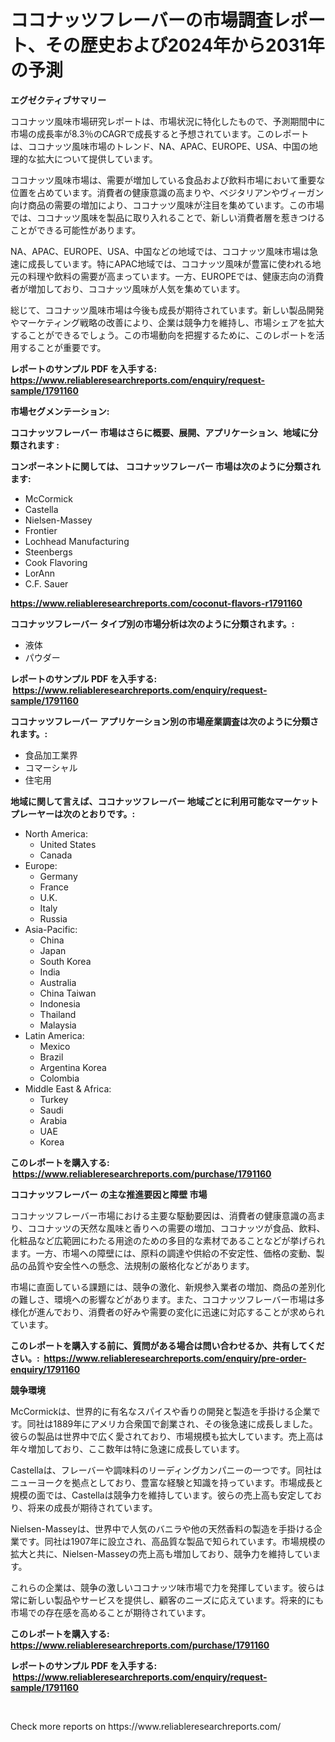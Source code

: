 <p><h1>ココナッツフレーバーの市場調査レポート、その歴史および2024年から2031年の予測</h1></p><p><strong>エグゼクティブサマリー</strong></p>
<p><p>ココナッツ風味市場研究レポートは、市場状況に特化したもので、予測期間中に市場の成長率が8.3％のCAGRで成長すると予想されています。このレポートは、ココナッツ風味市場のトレンド、NA、APAC、EUROPE、USA、中国の地理的な拡大について提供しています。</p><p>ココナッツ風味市場は、需要が増加している食品および飲料市場において重要な位置を占めています。消費者の健康意識の高まりや、ベジタリアンやヴィーガン向け商品の需要の増加により、ココナッツ風味が注目を集めています。この市場では、ココナッツ風味を製品に取り入れることで、新しい消費者層を惹きつけることができる可能性があります。</p><p>NA、APAC、EUROPE、USA、中国などの地域では、ココナッツ風味市場は急速に成長しています。特にAPAC地域では、ココナッツ風味が豊富に使われる地元の料理や飲料の需要が高まっています。一方、EUROPEでは、健康志向の消費者が増加しており、ココナッツ風味が人気を集めています。</p><p>総じて、ココナッツ風味市場は今後も成長が期待されています。新しい製品開発やマーケティング戦略の改善により、企業は競争力を維持し、市場シェアを拡大することができるでしょう。この市場動向を把握するために、このレポートを活用することが重要です。</p></p>
<p><strong>レポートのサンプル PDF を入手する: <a href="https://www.reliableresearchreports.com/enquiry/request-sample/1791160">https://www.reliableresearchreports.com/enquiry/request-sample/1791160</a></strong></p>
<p><strong>市場セグメンテーション:</strong></p>
<p><strong> ココナッツフレーバー 市場はさらに概要、展開、アプリケーション、地域に分類されます :</strong></p>
<p><strong>コンポーネントに関しては、 ココナッツフレーバー 市場は次のように分類されます: &nbsp;</strong></p>
<p><ul><li>McCormick</li><li>Castella</li><li>Nielsen-Massey</li><li>Frontier</li><li>Lochhead Manufacturing</li><li>Steenbergs</li><li>Cook Flavoring</li><li>LorAnn</li><li>C.F. Sauer</li></ul></p>
<p><strong><a href="https://www.reliableresearchreports.com/coconut-flavors-r1791160">https://www.reliableresearchreports.com/coconut-flavors-r1791160</a></strong></p>
<p><strong> ココナッツフレーバー タイプ別の市場分析は次のように分類されます。:</strong></p>
<p><ul><li>液体</li><li>パウダー</li></ul></p>
<p><strong>レポートのサンプル PDF を入手する: &nbsp;<a href="https://www.reliableresearchreports.com/enquiry/request-sample/1791160">https://www.reliableresearchreports.com/enquiry/request-sample/1791160</a></strong></p>
<p><strong> ココナッツフレーバー アプリケーション別の市場産業調査は次のように分類されます。:</strong></p>
<p><ul><li>食品加工業界</li><li>コマーシャル</li><li>住宅用</li></ul></p>
<p><strong>地域に関して言えば、ココナッツフレーバー 地域ごとに利用可能なマーケットプレーヤーは次のとおりです。:</strong></p>
<p><ul>
    <li>
        North America:
        <ul>
            <li>United States</li>
            <li>Canada</li>
        </ul>
    </li>
    <li>
        Europe:
        <ul>
            <li>Germany</li>
            <li>France</li>
            <li>U.K.</li>
            <li>Italy</li>
            <li>Russia</li>
        </ul>
    </li>
    <li>
        Asia-Pacific:
        <ul>
            <li>China</li>
            <li>Japan</li>
            <li>South Korea</li>
            <li>India</li>
            <li>Australia</li>
            <li>China Taiwan</li>
            <li>Indonesia</li>
            <li>Thailand</li>
            <li>Malaysia</li>
        </ul>
    </li>
    <li>
        Latin America:
        <ul>
            <li>Mexico</li>
            <li>Brazil</li>
            <li>Argentina Korea</li>
            <li>Colombia</li>
        </ul>
    </li>
    <li>
        Middle East & Africa:
        <ul>
            <li>Turkey</li>
            <li>Saudi</li>
            <li>Arabia</li>
            <li>UAE</li>
            <li>Korea</li>
        </ul>
    </li>
    </ul></p>
<p><strong>このレポートを購入する: &nbsp;<a href="https://www.reliableresearchreports.com/purchase/1791160">https://www.reliableresearchreports.com/purchase/1791160</a></strong></p>
<p><strong>ココナッツフレーバー の主な推進要因と障壁 市場</strong></p>
<p><p>ココナッツフレーバー市場における主要な駆動要因は、消費者の健康意識の高まり、ココナッツの天然な風味と香りへの需要の増加、ココナッツが食品、飲料、化粧品など広範囲にわたる用途のための多目的な素材であることなどが挙げられます。一方、市場への障壁には、原料の調達や供給の不安定性、価格の変動、製品の品質や安全性への懸念、法規制の厳格化などがあります。</p><p>市場に直面している課題には、競争の激化、新規参入業者の増加、商品の差別化の難しさ、環境への影響などがあります。また、ココナッツフレーバー市場は多様化が進んでおり、消費者の好みや需要の変化に迅速に対応することが求められています。</p></p>
<p><strong>このレポートを購入する前に、質問がある場合は問い合わせるか、共有してください。:&nbsp; <a href="https://www.reliableresearchreports.com/enquiry/pre-order-enquiry/1791160">https://www.reliableresearchreports.com/enquiry/pre-order-enquiry/1791160</a></strong></p>
<p><strong>競争環境</strong></p>
<p><p>McCormickは、世界的に有名なスパイスや香りの開発と製造を手掛ける企業です。同社は1889年にアメリカ合衆国で創業され、その後急速に成長しました。彼らの製品は世界中で広く愛されており、市場規模も拡大しています。売上高は年々増加しており、ここ数年は特に急速に成長しています。</p><p>Castellaは、フレーバーや調味料のリーディングカンパニーの一つです。同社はニューヨークを拠点としており、豊富な経験と知識を持っています。市場成長と規模の面では、Castellaは競争力を維持しています。彼らの売上高も安定しており、将来の成長が期待されています。</p><p>Nielsen-Masseyは、世界中で人気のバニラや他の天然香料の製造を手掛ける企業です。同社は1907年に設立され、高品質な製品で知られています。市場規模の拡大と共に、Nielsen-Masseyの売上高も増加しており、競争力を維持しています。</p><p>これらの企業は、競争の激しいココナッツ味市場で力を発揮しています。彼らは常に新しい製品やサービスを提供し、顧客のニーズに応えています。将来的にも市場での存在感を高めることが期待されています。</p></p>
<p><strong>このレポートを購入する: &nbsp; <a href="https://www.reliableresearchreports.com/purchase/1791160">https://www.reliableresearchreports.com/purchase/1791160</a></strong></p>
<p><strong>レポートのサンプル PDF を入手する: &nbsp;<a href="https://www.reliableresearchreports.com/enquiry/request-sample/1791160">https://www.reliableresearchreports.com/enquiry/request-sample/1791160</a></strong><strong></strong></p>
<p>&nbsp;</p>
<p>Check more reports on https://www.reliableresearchreports.com/</p>